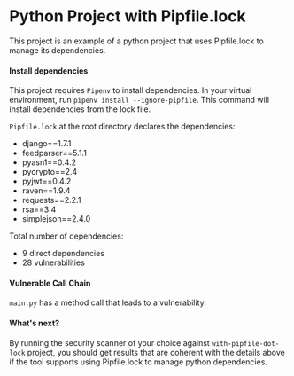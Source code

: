 # Python Project with Pipfile.lock

This project is an example of a python project that uses Pipfile.lock to manage its dependencies.

#### Install dependencies
This project requires `Pipenv` to install dependencies. In your virtual environment, run `pipenv install --ignore-pipfile`. This command will install dependencies from the lock file.

`Pipfile.lock` at the root directory declares the dependencies:
- django==1.7.1
- feedparser==5.1.1
- pyasn1==0.4.2
- pycrypto==2.4
- pyjwt==0.4.2
- raven==1.9.4
- requests==2.2.1
- rsa==3.4
- simplejson==2.4.0

Total number of dependencies:
- 9 direct dependencies
- 28 vulnerabilities

#### Vulnerable Call Chain
`main.py` has a method call that leads to a vulnerability.

#### What's next?
By running the security scanner of your choice against `with-pipfile-dot-lock` project, you should get results that are coherent with the details above if the tool supports using Pipfile.lock to manage python dependencies.